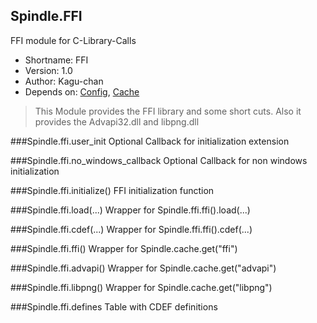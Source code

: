 Spindle.FFI
-----------
FFI module for C-Library-Calls

* Shortname: FFI
* Version: 1.0
* Author: Kagu-chan
* Depends on: [Config](../modules/config.md), [Cache](../modules/cache.md)

> This Module provides the FFI library and some short cuts. Also it provides the Advapi32.dll and libpng.dll

###Spindle.ffi.user_init
Optional Callback for initialization extension

###Spindle.ffi.no_windows_callback
Optional Callback for non windows initialization

###Spindle.ffi.initialize()
FFI initialization function

###Spindle.ffi.load(...)
Wrapper for Spindle.ffi.ffi().load(...)

###Spindle.ffi.cdef(...)
Wrapper for Spindle.ffi.ffi().cdef(...)

###Spindle.ffi.ffi()
Wrapper for Spindle.cache.get("ffi")

###Spindle.ffi.advapi()
Wrapper for Spindle.cache.get("advapi")

###Spindle.ffi.libpng()
Wrapper for Spindle.cache.get("libpng")

###Spindle.ffi.defines
Table with CDEF definitions
